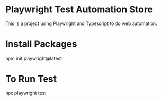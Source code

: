 # Playwright Test Automation Store

This is a project using Playwright and Typescript to do web automation.

# Install Packages
npm init playwright@latest

# To Run Test
npx playwright test
